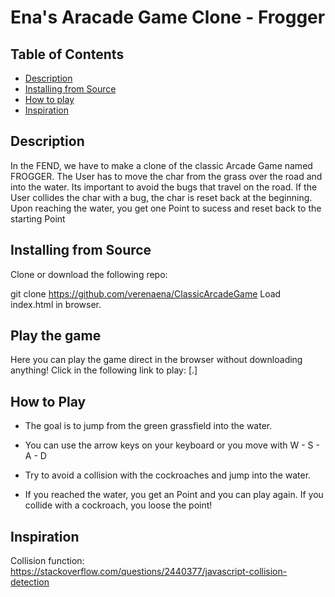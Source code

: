 # Ena's Aracade Game Clone - Frogger

## Table of Contents

* [Description](#description)
* [Installing from Source](#installing)
* [How to play](#how2play)
* [Inspiration](#inspiration)

## Description
In the FEND, we have to make a clone of the classic Arcade Game named FROGGER. The User has to move the char from the grass over the road and into the water. Its important to avoid the bugs that travel on the road. If the User collides the char with a bug, the char is reset back at the beginning. Upon reaching the water, you get one Point to sucess and reset back to the starting Point

## Installing from Source
Clone or download the following repo:

git clone https://github.com/verenaena/ClassicArcadeGame
Load index.html in browser.

## Play the game
Here you can play the game direct in the browser without downloading anything! Click in the following link to play: [<a href="[link to project gitpage .io]"></a>.]

## How to Play
- The goal is to jump from the green grassfield into the water.

- You can use the arrow keys on your keyboard or you move with W - S - A - D

- Try to avoid a collision with the cockroaches and jump into the water.

- If you reached the water, you get an Point and you can play again. If you collide with a cockroach, you loose the point!

## Inspiration
Collision function: https://stackoverflow.com/questions/2440377/javascript-collision-detection
